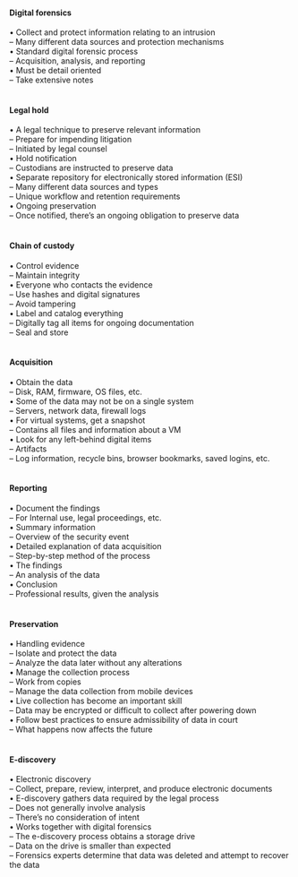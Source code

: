 ####  Digital forensics  

• Collect and protect information relating to an intrusion  
– Many different data sources and protection mechanisms  
• Standard digital forensic process  
– Acquisition, analysis, and reporting  
• Must be detail oriented  
– Take extensive notes  
<br>


####  Legal hold  

• A legal technique to preserve relevant information  
– Prepare for impending litigation  
– Initiated by legal counsel  
• Hold notification  
– Custodians are instructed to preserve data  
• Separate repository for electronically stored information (ESI)  
– Many different data sources and types  
– Unique workflow and retention requirements  
• Ongoing preservation  
– Once notified, there’s an ongoing obligation to preserve data  
<br>


####  Chain of custody  

• Control evidence  
– Maintain integrity  
• Everyone who contacts the evidence  
– Use hashes and digital signatures  
– Avoid tampering  
• Label and catalog everything  
– Digitally tag all items for ongoing documentation  
– Seal and store  
<br>


####  Acquisition  

• Obtain the data  
– Disk, RAM, firmware, OS files, etc.  
• Some of the data may not be on a single system  
– Servers, network data, firewall logs  
• For virtual systems, get a snapshot  
– Contains all files and information about a VM  
• Look for any left-behind digital items  
– Artifacts  
– Log information, recycle bins, browser bookmarks, saved logins, etc.  
<br>


####  Reporting  

• Document the findings  
– For Internal use, legal proceedings, etc.  
• Summary information  
– Overview of the security event  
• Detailed explanation of data acquisition  
– Step-by-step method of the process  
• The findings  
– An analysis of the data  
• Conclusion  
– Professional results, given the analysis  
<br>


####  Preservation  

• Handling evidence  
– Isolate and protect the data  
– Analyze the data later without any alterations  
• Manage the collection process  
– Work from copies  
– Manage the data collection from mobile devices  
• Live collection has become an important skill  
– Data may be encrypted or difficult to collect after powering down  
• Follow best practices to ensure admissibility of data in court  
– What happens now affects the future  
<br>


####  E-discovery  

• Electronic discovery  
– Collect, prepare, review, interpret, and produce electronic documents  
• E-discovery gathers data required by the legal process  
– Does not generally involve analysis  
– There’s no consideration of intent  
• Works together with digital forensics  
– The e-discovery process obtains a storage drive  
– Data on the drive is smaller than expected  
– Forensics experts determine that data was deleted and attempt to recover the data
